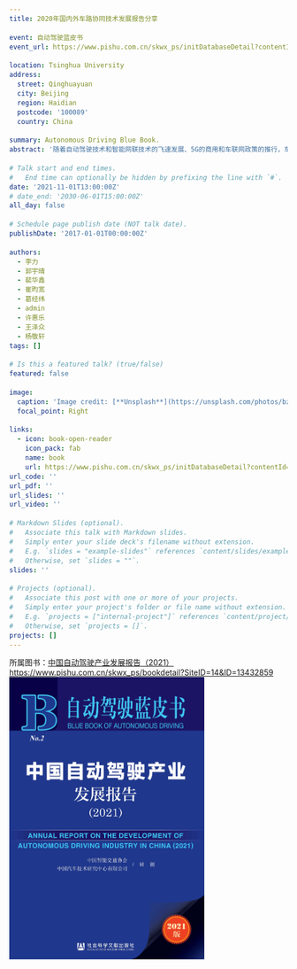 ```yaml
---
title: 2020年国内外车路协同技术发展报告分享

event: 自动驾驶蓝皮书
event_url: https://www.pishu.com.cn/skwx_ps/initDatabaseDetail?contentId=13434933&siteId=14&contentType=literature

location: Tsinghua University
address:
  street: Qinghuayuan
  city: Beijing
  region: Haidian
  postcode: '100089'
  country: China

summary: Autonomous Driving Blue Book.
abstract: '随着自动驾驶技术和智能网联技术的飞速发展、5G的商用和车联网政策的推行，车路协同从产业链到标准层面都有了新的进展。车路协同可以提供更安全、更节能、更环保、更便捷的出行方式和综合解决方案，是国际公认的未来交通和汽车的重要发展方向。作为车联网的高级发展阶段，车路协同融合了通信、汽车、交通、信息等多个领域，构建了一个全新的生态。本文从信息交互、状态感知、数据处理、决策控制和测试验证等方面深入分析了国内外车路协同技术的发展状况，结合世界范围内智能交通系统的发展趋势，重点针对2020年车路协同的国内外研究成果、国内外重要项目、重大事件详尽介绍车路协同的发展现状，并指出未来车路协同的发展应加深对车路协同内涵的理解、把握车路协同的技术实质、提升车路协同服务体验并推进车路协同规模应用'

# Talk start and end times.
#   End time can optionally be hidden by prefixing the line with `#`.
date: '2021-11-01T13:00:00Z'
# date_end: '2030-06-01T15:00:00Z'
all_day: false

# Schedule page publish date (NOT talk date).
publishDate: '2017-01-01T00:00:00Z'

authors:
  - 李力
  - 郭宇晴
  - 裴华鑫
  - 崔昀宽
  - 葛经纬
  - admin
  - 许惠乐
  - 王泽众
  - 杨敬轩
tags: []

# Is this a featured talk? (true/false)
featured: false

image:
  caption: 'Image credit: [**Unsplash**](https://unsplash.com/photos/bzdhc5b3Bxs)'
  focal_point: Right

links:
  - icon: book-open-reader
    icon_pack: fab
    name: book
    url: https://www.pishu.com.cn/skwx_ps/initDatabaseDetail?contentId=13434933&siteId=14&contentType=literature
url_code: ''
url_pdf: ''
url_slides: ''
url_video: ''

# Markdown Slides (optional).
#   Associate this talk with Markdown slides.
#   Simply enter your slide deck's filename without extension.
#   E.g. `slides = "example-slides"` references `content/slides/example-slides.md`.
#   Otherwise, set `slides = ""`.
slides: ''

# Projects (optional).
#   Associate this post with one or more of your projects.
#   Simply enter your project's folder or file name without extension.
#   E.g. `projects = ["internal-project"]` references `content/project/deep-learning/index.md`.
#   Otherwise, set `projects = []`.
projects: []
---
```


所属图书：[中国自动驾驶产业发展报告（2021）](https://www.pishu.com.cn/skwx_ps/bookdetail?SiteID=14&ID=13432859)https://www.pishu.com.cn/skwx_ps/bookdetail?SiteID=14&ID=13432859
<img src=book.jpg  width=70% />
